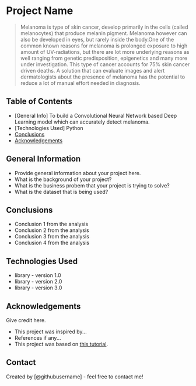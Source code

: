 # Project Name
> Melanoma is type of skin cancer, develop primarily in the cells (called melanocytes) that produce melanin pigment. Melanoma however can also be developed in eyes, but rarely inside the body.One of the common known reasons for melanoma is prolonged exposure to high amount of UV-radiations, but there are lot more underlying reasons as well ranging from genetic predisposition, epigenetics and many more under investigation. This type of cancer accounts for 75% skin cancer driven deaths. A solution that can evaluate images and alert dermatologists about the presence of melanoma has the potential to reduce a lot of manual effort needed in diagnosis.


## Table of Contents
* [General Info] To build a Convolutional Neural Network based Deep Learning model which can accurately detect melanoma.
* [Technologies Used] Python 
* [Conclusions](#conclusions)
* [Acknowledgements](#acknowledgements)

<!-- You can include any other section that is pertinent to your problem -->

## General Information
- Provide general information about your project here.
- What is the background of your project?
- What is the business probem that your project is trying to solve?
- What is the dataset that is being used?

<!-- You don't have to answer all the questions - just the ones relevant to your project. -->

## Conclusions
- Conclusion 1 from the analysis
- Conclusion 2 from the analysis
- Conclusion 3 from the analysis
- Conclusion 4 from the analysis

<!-- You don't have to answer all the questions - just the ones relevant to your project. -->


## Technologies Used
- library - version 1.0
- library - version 2.0
- library - version 3.0

<!-- As the libraries versions keep on changing, it is recommended to mention the version of library used in this project -->

## Acknowledgements
Give credit here.
- This project was inspired by...
- References if any...
- This project was based on [this tutorial](https://www.example.com).


## Contact
Created by [@githubusername] - feel free to contact me!


<!-- Optional -->
<!-- ## License -->
<!-- This project is open source and available under the [... License](). -->

<!-- You don't have to include all sections - just the one's relevant to your project -->
